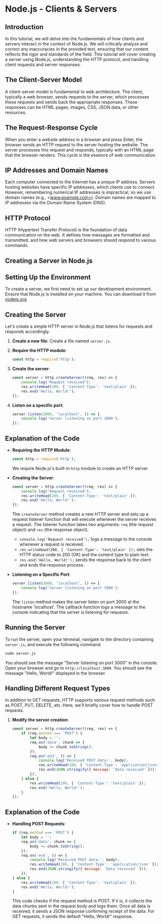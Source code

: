 # Node.js - Clients & Servers

## Introduction

In this tutorial, we will delve into the fundamentals of how clients and servers interact in the context of Node.js. We will critically analyze and correct any inaccuracies in the provided text, ensuring that our content reflects the rigor and standards of the field. This tutorial will cover creating a server using Node.js, understanding the HTTP protocol, and handling client requests and server responses.

## The Client-Server Model

A client-server model is fundamental to web architecture. The client, typically a web browser, sends requests to the server, which processes these requests and sends back the appropriate responses. These responses can be HTML pages, images, CSS, JSON data, or other resources.

## The Request-Response Cycle

When you enter a website address in a browser and press Enter, the browser sends an HTTP request to the server hosting the website. The server processes this request and responds, typically with an HTML page that the browser renders. This cycle is the essence of web communication.

## IP Addresses and Domain Names

Each computer connected to the Internet has a unique IP address. Servers hosting websites have specific IP addresses, which clients use to connect. However, remembering numerical IP addresses is impractical, so we use domain names (e.g., <www.example.com>). Domain names are mapped to IP addresses via the Domain Name System (DNS).

## HTTP Protocol

HTTP (Hypertext Transfer Protocol) is the foundation of data communication on the web. It defines how messages are formatted and transmitted, and how web servers and browsers should respond to various commands.

## Creating a Server in Node.js

## Setting Up the Environment

To create a server, we first need to set up our development environment. Ensure that Node.js is installed on your machine. You can download it from [nodejs.org](https://nodejs.org).

## Creating the Server

Let's create a simple HTTP server in Node.js that listens for requests and responds accordingly.

1. **Create a new file**: Create a file named `server.js`.

2. **Require the HTTP module**:

    ```javascript
    const http = require('http');
    ```

3. **Create the server**:

    ```javascript
    const server = http.createServer((req, res) => {
        console.log('Request received');
        res.writeHead(200, { 'Content-Type': 'text/plain' });
        res.end('Hello, World!');
    });
    ```

4. **Listen on a specific port**:

    ```javascript
    server.listen(3000, 'localhost', () => {
        console.log('Server listening on port 3000');
    });
    ```

## Explanation of the Code

- **Requiring the HTTP Module**:

    ```javascript
    const http = require('http');
    ```

    We require Node.js's built-in `http` module to create an HTTP server.

- **Creating the Server**:

    ```javascript
    const server = http.createServer((req, res) => {
        console.log('Request received');
        res.writeHead(200, { 'Content-Type': 'text/plain' });
        res.end('Hello, World!');
    });
    ```

    The `createServer` method creates a new HTTP server and sets up a request listener function that will execute whenever the server receives a request. The listener function takes two arguments: `req` (the request object) and `res` (the response object).

  - `console.log('Request received');` logs a message to the console whenever a request is received.
  - `res.writeHead(200, { 'Content-Type': 'text/plain' });` sets the HTTP status code to 200 (OK) and the content type to plain text.
  - `res.end('Hello, World!');` sends the response back to the client and ends the response process.

- **Listening on a Specific Port**:

    ```javascript
    server.listen(3000, 'localhost', () => {
        console.log('Server listening on port 3000');
    });
    ```

    The `listen` method makes the server listen on port 3000 at the hostname 'localhost'. The callback function logs a message to the console indicating that the server is listening for requests.

## Running the Server

To run the server, open your terminal, navigate to the directory containing `server.js`, and execute the following command:

```bash
node server.js
```

You should see the message "Server listening on port 3000" in the console. Open your browser and go to `http://localhost:3000`. You should see the message "Hello, World!" displayed in the browser.

## Handling Different Request Types

In addition to GET requests, HTTP supports various request methods such as POST, PUT, DELETE, etc. Here, we'll briefly cover how to handle POST requests.

1. **Modify the server creation**:

    ```javascript
    const server = http.createServer((req, res) => {
        if (req.method === 'POST') {
            let body = '';
            req.on('data', chunk => {
                body += chunk.toString();
            });
            req.on('end', () => {
                console.log('Received POST data:', body);
                res.writeHead(200, { 'Content-Type': 'application/json' });
                res.end(JSON.stringify({ message: 'Data received' }));
            });
        } else {
            res.writeHead(200, { 'Content-Type': 'text/plain' });
            res.end('Hello, World!');
        }
    });
    ```

## Explanation of the Code

- **Handling POST Requests**:

    ```javascript
    if (req.method === 'POST') {
        let body = '';
        req.on('data', chunk => {
            body += chunk.toString();
        });
        req.on('end', () => {
            console.log('Received POST data:', body);
            res.writeHead(200, { 'Content-Type': 'application/json' });
            res.end(JSON.stringify({ message: 'Data received' }));
        });
    } else {
        res.writeHead(200, { 'Content-Type': 'text/plain' });
        res.end('Hello, World!');
    }
    ```

    This code checks if the request method is POST. If it is, it collects the data chunks sent in the request body and logs them. Once all data is received, it sends a JSON response confirming receipt of the data. For GET requests, it sends the default "Hello, World!" response.

